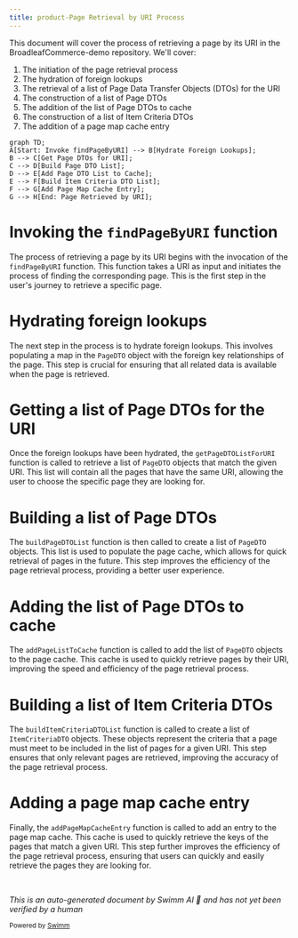 ```yaml
---
title: product-Page Retrieval by URI Process
---
```

This document will cover the process of retrieving a page by its URI in the BroadleafCommerce-demo repository. We'll cover:

1. The initiation of the page retrieval process
2. The hydration of foreign lookups
3. The retrieval of a list of Page Data Transfer Objects (DTOs) for the URI
4. The construction of a list of Page DTOs
5. The addition of the list of Page DTOs to cache
6. The construction of a list of Item Criteria DTOs
7. The addition of a page map cache entry

```mermaid
graph TD;
A[Start: Invoke findPageByURI] --> B[Hydrate Foreign Lookups];
B --> C[Get Page DTOs for URI];
C --> D[Build Page DTO List];
D --> E[Add Page DTO List to Cache];
E --> F[Build Item Criteria DTO List];
F --> G[Add Page Map Cache Entry];
G --> H[End: Page Retrieved by URI];
```

# Invoking the `findPageByURI` function

The process of retrieving a page by its URI begins with the invocation of the `findPageByURI` function. This function takes a URI as input and initiates the process of finding the corresponding page. This is the first step in the user's journey to retrieve a specific page.

# Hydrating foreign lookups

The next step in the process is to hydrate foreign lookups. This involves populating a map in the `PageDTO` object with the foreign key relationships of the page. This step is crucial for ensuring that all related data is available when the page is retrieved.

# Getting a list of Page DTOs for the URI

Once the foreign lookups have been hydrated, the `getPageDTOListForURI` function is called to retrieve a list of `PageDTO` objects that match the given URI. This list will contain all the pages that have the same URI, allowing the user to choose the specific page they are looking for.

# Building a list of Page DTOs

The `buildPageDTOList` function is then called to create a list of `PageDTO` objects. This list is used to populate the page cache, which allows for quick retrieval of pages in the future. This step improves the efficiency of the page retrieval process, providing a better user experience.

# Adding the list of Page DTOs to cache

The `addPageListToCache` function is called to add the list of `PageDTO` objects to the page cache. This cache is used to quickly retrieve pages by their URI, improving the speed and efficiency of the page retrieval process.

# Building a list of Item Criteria DTOs

The `buildItemCriteriaDTOList` function is called to create a list of `ItemCriteriaDTO` objects. These objects represent the criteria that a page must meet to be included in the list of pages for a given URI. This step ensures that only relevant pages are retrieved, improving the accuracy of the page retrieval process.

# Adding a page map cache entry

Finally, the `addPageMapCacheEntry` function is called to add an entry to the page map cache. This cache is used to quickly retrieve the keys of the pages that match a given URI. This step further improves the efficiency of the page retrieval process, ensuring that users can quickly and easily retrieve the pages they are looking for.

&nbsp;

*This is an auto-generated document by Swimm AI 🌊 and has not yet been verified by a human*

<SwmMeta version="3.0.0" repo-id="Z2l0aHViJTNBJTNBQnJvYWRsZWFmQ29tbWVyY2UtZGVtbyUzQSUzQWdpbGFkbmF2b3Q=" repo-name="BroadleafCommerce-demo" doc-type="product-flows"><sup>Powered by [Swimm](/)</sup></SwmMeta>

